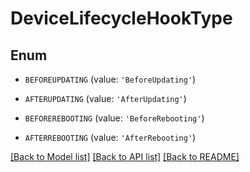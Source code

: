 # DeviceLifecycleHookType


## Enum

* `BEFOREUPDATING` (value: `'BeforeUpdating'`)

* `AFTERUPDATING` (value: `'AfterUpdating'`)

* `BEFOREREBOOTING` (value: `'BeforeRebooting'`)

* `AFTERREBOOTING` (value: `'AfterRebooting'`)

[[Back to Model list]](../README.md#documentation-for-models) [[Back to API list]](../README.md#documentation-for-api-endpoints) [[Back to README]](../README.md)


